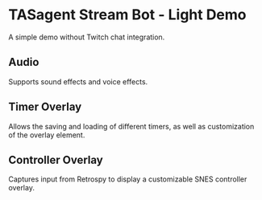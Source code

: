 # TASagent Stream Bot - Light Demo

A simple demo without Twitch chat integration.

## Audio

Supports sound effects and voice effects.

## Timer Overlay

Allows the saving and loading of different timers, as well as customization of the overlay element.

## Controller Overlay

Captures input from Retrospy to display a customizable SNES controller overlay.
